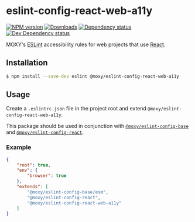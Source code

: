 # eslint-config-react-web-a11y

[![NPM version][npm-image]][npm-url] [![Downloads][downloads-image]][npm-url]
[![Dependency status][david-dm-image]][david-dm-url] [![Dev Dependency status][david-dm-dev-image]][david-dm-dev-url]

[npm-url]:https://npmjs.org/package/@moxy/eslint-config-react-web-a11y
[npm-image]:https://img.shields.io/npm/v/@moxy/eslint-config-react-web-a11y.svg
[downloads-image]:https://img.shields.io/npm/dm/@moxy/eslint-config-react-web-a11y.svg
[david-dm-url]:https://david-dm.org/moxystudio/eslint-config?path=packages/eslint-config-react-web-a11y
[david-dm-image]:https://img.shields.io/david/moxystudio/eslint-config.svg?path=packages/eslint-config-react-web-a11y
[david-dm-dev-url]:https://david-dm.org/moxystudio/eslint-config?type=dev&path=packages/eslint-config-react-web-a11y
[david-dm-dev-image]:https://img.shields.io/david/dev/moxystudio/eslint-config.svg?path=packages/eslint-config-react-web-a11y

MOXY's [ESLint](http://eslint.org/) accessibility rules for web projects that use [React](https://reactjs.org).

## Installation

```sh
$ npm install --save-dev eslint @moxy/eslint-config-react-web-a11y
```

## Usage

Create a `.eslintrc.json` file in the project root and extend `@moxy/eslint-config-react-web-a11y`.

This package should be used in conjunction with [`@moxy/eslint-config-base`](../eslint-config-base) and [`@moxy/eslint-config-react`](../eslint-config-react).

### Example

```json
{
    "root": true,
    "env": {
        "browser": true
    },
    "extends": [
        "@moxy/eslint-config-base/esm",
        "@moxy/eslint-config-react",
        "@moxy/eslint-config-react-web-a11y"
    ]
}
```
